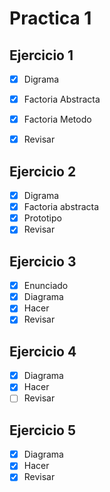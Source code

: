 # Practica 1
## Ejercicio 1
- [x] Digrama
- [x] Factoria Abstracta
- [x] Factoria Metodo
- [x] Revisar 


## Ejercicio 2

- [x] Digrama
- [x] Factoria abstracta
- [x] Prototipo
- [x] Revisar 

## Ejercicio 3

- [x] Enunciado
- [x] Diagrama
- [x] Hacer
- [x] Revisar 

## Ejercicio 4

- [X] Diagrama
- [X] Hacer
- [ ] Revisar 

## Ejercicio 5

- [x] Diagrama
- [x] Hacer
- [x] Revisar 